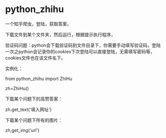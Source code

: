 # python_zhihu
一个知乎爬虫，登陆，获取答案，

下载文件到某个文件夹，然后运行，根据提示执行程序，

验证码问题：python会下载验证码到文件目录下，你需要手动填写验证码，登陆一次之python会记录你的cookies下次登陆可以直接登陆，无需填写密码等，cookies文件也在该文件名下。

实例化：

from python_zhihu import ZhiHu

zh=ZhiHu()

下载某个问题下的高赞答案：

zh.get_text('填入网址')

下载某个问题下所有的图片：

zh,get_img('url')
